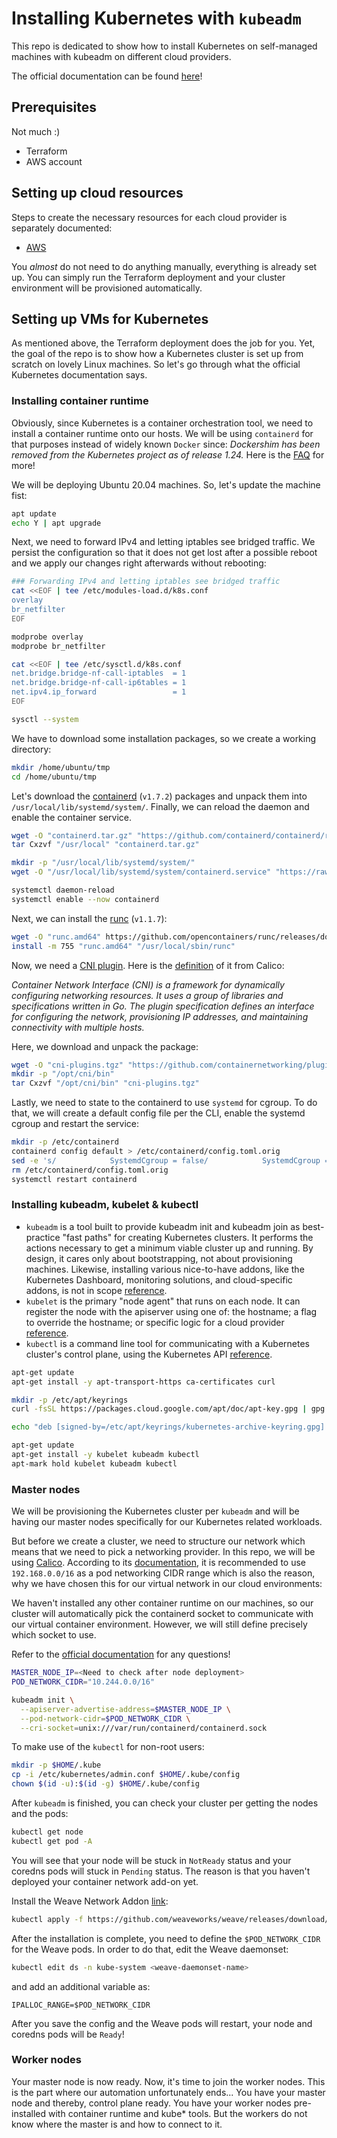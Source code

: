 # Installing Kubernetes with `kubeadm`

This repo is dedicated to show how to install Kubernetes on self-managed machines with kubeadm on different cloud providers.

The official documentation can be found [here](https://kubernetes.io/docs/setup/production-environment/tools/kubeadm/install-kubeadm/)!

## Prerequisites

Not much :)

- Terraform
- AWS account

## Setting up cloud resources

Steps to create the necessary resources for each cloud provider is separately documented:

- [AWS](/infra/aws/README.md)

You _almost_ do not need to do anything manually, everything is already set up. You can simply run the Terraform deployment and your cluster environment will be provisioned automatically.

## Setting up VMs for Kubernetes

As mentioned above, the Terraform deployment does the job for you. Yet, the goal of the repo is to show how a Kubernetes cluster is set up from scratch on lovely Linux machines. So let's go through what the official Kubernetes documentation says.

### Installing container runtime

Obviously, since Kubernetes is a container orchestration tool, we need to install a container runtime onto our hosts. We will be using `containerd` for that purposes instead of widely known `Docker` since:
_Dockershim has been removed from the Kubernetes project as of release 1.24._ Here is the [FAQ](https://kubernetes.io/blog/2022/02/17/dockershim-faq/) for more!

We will be deploying Ubuntu 20.04 machines. So, let's update the machine fist:

```bash
apt update
echo Y | apt upgrade
```

Next, we need to forward IPv4 and letting iptables see bridged traffic. We persist the configuration so that it does not get lost after a possible reboot and we apply our changes right afterwards without rebooting:

```bash
### Forwarding IPv4 and letting iptables see bridged traffic
cat <<EOF | tee /etc/modules-load.d/k8s.conf
overlay
br_netfilter
EOF

modprobe overlay
modprobe br_netfilter

cat <<EOF | tee /etc/sysctl.d/k8s.conf
net.bridge.bridge-nf-call-iptables  = 1
net.bridge.bridge-nf-call-ip6tables = 1
net.ipv4.ip_forward                 = 1
EOF

sysctl --system
```

We have to download some installation packages, so we create a working directory:

```bash
mkdir /home/ubuntu/tmp
cd /home/ubuntu/tmp
```

Let's download the [containerd](https://github.com/containerd/containerd) (`v1.7.2`) packages and unpack them into `/usr/local/lib/systemd/system/`. Finally, we can reload the daemon and enable the container service.

```bash
wget -O "containerd.tar.gz" "https://github.com/containerd/containerd/releases/download/v1.7.2/containerd-1.7.2-linux-amd64.tar.gz"
tar Cxzvf "/usr/local" "containerd.tar.gz"

mkdir -p "/usr/local/lib/systemd/system/"
wget -O "/usr/local/lib/systemd/system/containerd.service" "https://raw.githubusercontent.com/containerd/containerd/main/containerd.service"

systemctl daemon-reload
systemctl enable --now containerd
```

Next, we can install the [runc](https://github.com/opencontainers/runc) (`v1.1.7`):

```bash
wget -O "runc.amd64" https://github.com/opencontainers/runc/releases/download/v1.1.7/runc.amd64
install -m 755 "runc.amd64" "/usr/local/sbin/runc"
```

Now, we need a [CNI plugin](https://github.com/containernetworking/plugins). Here is the [definition](https://www.tigera.io/learn/guides/kubernetes-networking/kubernetes-cni/) of it from Calico:

_Container Network Interface (CNI) is a framework for dynamically configuring networking resources. It uses a group of libraries and specifications written in Go. The plugin specification defines an interface for configuring the network, provisioning IP addresses, and maintaining connectivity with multiple hosts._

Here, we download and unpack the package:

```bash
wget -O "cni-plugins.tgz" "https://github.com/containernetworking/plugins/releases/download/v1.3.0/cni-plugins-linux-amd64-v1.3.0.tgz"
mkdir -p "/opt/cni/bin"
tar Cxzvf "/opt/cni/bin" "cni-plugins.tgz"
```

Lastly, we need to state to the containerd to use `systemd` for cgroup. To do that, we will create a default config file per the CLI, enable the systemd cgroup and restart the service:

```bash
mkdir -p /etc/containerd
containerd config default > /etc/containerd/config.toml.orig
sed -e 's/            SystemdCgroup = false/            SystemdCgroup = true/g' /etc/containerd/config.toml.orig >> /etc/containerd/config.toml
rm /etc/containerd/config.toml.orig
systemctl restart containerd
```

### Installing kubeadm, kubelet & kubectl

- `kubeadm` is a tool built to provide kubeadm init and kubeadm join as best-practice "fast paths" for creating Kubernetes clusters. It performs the actions necessary to get a minimum viable cluster up and running. By design, it cares only about bootstrapping, not about provisioning machines. Likewise, installing various nice-to-have addons, like the Kubernetes Dashboard, monitoring solutions, and cloud-specific addons, is not in scope [reference](https://kubernetes.io/docs/reference/setup-tools/kubeadm/).
- `kubelet` is the primary "node agent" that runs on each node. It can register the node with the apiserver using one of: the hostname; a flag to override the hostname; or specific logic for a cloud provider [reference](https://kubernetes.io/docs/reference/command-line-tools-reference/kubelet/#synopsis).
- `kubectl` is a command line tool for communicating with a Kubernetes cluster's control plane, using the Kubernetes API [reference](https://kubernetes.io/docs/reference/kubectl/).

```bash
apt-get update
apt-get install -y apt-transport-https ca-certificates curl

mkdir -p /etc/apt/keyrings
curl -fsSL https://packages.cloud.google.com/apt/doc/apt-key.gpg | gpg --dearmor -o /etc/apt/keyrings/kubernetes-archive-keyring.gpg

echo "deb [signed-by=/etc/apt/keyrings/kubernetes-archive-keyring.gpg] https://apt.kubernetes.io/ kubernetes-xenial main" | tee /etc/apt/sources.list.d/kubernetes.list

apt-get update
apt-get install -y kubelet kubeadm kubectl
apt-mark hold kubelet kubeadm kubectl
```

### Master nodes

We will be provisioning the Kubernetes cluster per `kubeadm` and will be having our master nodes specifically for our Kubernetes related workloads.

But before we create a cluster, we need to structure our network which means that we need to pick a networking provider. In this repo, we will be using [Calico](https://docs.tigera.io/calico/latest/about/). According to its [documentation](https://docs.tigera.io/calico/latest/getting-started/kubernetes/quickstart#create-a-single-host-kubernetes-cluster), it is recommended to use `192.168.0.0/16` as a pod networking CIDR range which is also the reason, why we have chosen this for our virtual network in our cloud environments:

We haven't installed any other container runtime on our machines, so our cluster will automatically pick the containerd socket to communicate with our virtual container environment. However, we will still define precisely which socket to use.

Refer to the [official documentation](https://kubernetes.io/docs/setup/production-environment/tools/kubeadm/create-cluster-kubeadm/#initializing-your-control-plane-node) for any questions!

```bash
MASTER_NODE_IP=<Need to check after node deployment>
POD_NETWORK_CIDR="10.244.0.0/16"

kubeadm init \
  --apiserver-advertise-address=$MASTER_NODE_IP \
  --pod-network-cidr=$POD_NETWORK_CIDR \
  --cri-socket=unix:///var/run/containerd/containerd.sock
```

To make use of the `kubectl` for non-root users:

```bash
mkdir -p $HOME/.kube
cp -i /etc/kubernetes/admin.conf $HOME/.kube/config
chown $(id -u):$(id -g) $HOME/.kube/config
```

After `kubeadm` is finished, you can check your cluster per getting the nodes and the pods:

```bash
kubectl get node
kubectl get pod -A
```

You will see that your node will be stuck in `NotReady` status and your coredns pods will stuck in `Pending` status. The reason is that you haven't deployed your container network add-on yet.

Install the Weave Network Addon [link](https://www.weave.works/docs/net/latest/kubernetes/kube-addon/):

```bash
kubectl apply -f https://github.com/weaveworks/weave/releases/download/v2.8.1/weave-daemonset-k8s.yaml
```

After the installation is complete, you need to define the `$POD_NETWORK_CIDR` for the Weave pods. In order to do that, edit the Weave daemonset:

```bash
kubectl edit ds -n kube-system <weave-daemonset-name>
```

and add an additional variable as:

```
IPALLOC_RANGE=$POD_NETWORK_CIDR
```

After you save the config and the Weave pods will restart, your node and coredns pods will be `Ready`!

### Worker nodes

Your master node is now ready. Now, it's time to join the worker nodes. This is the part where our automation unfortunately ends... You have your master node and thereby, control plane ready. You have your worker nodes pre-installed with container runtime and kube\* tools. But the workers do not know where the master is and how to connect to it.
